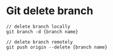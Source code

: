 # Git delete branch



```text
// delete branch locally
git branch -d {branch name}

// delete branch remotely
git push origin --delete {branch name}
```

